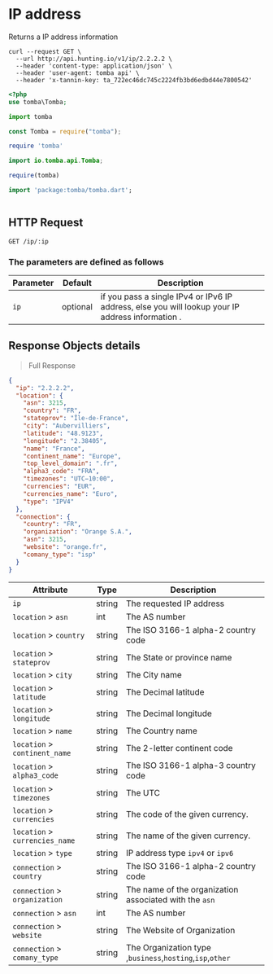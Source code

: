 # IP address

Returns a IP address information

```shell
curl --request GET \
  --url http://api.hunting.io/v1/ip/2.2.2.2 \
  --header 'content-type: application/json' \
  --header 'user-agent: tomba api' \
  --header 'x-tannin-key: ta_722ec46dc745c2224fb3bd6edbd44e7800542'
```

```php
<?php
use tomba\Tomba;

```

```python
import tomba

```

```javascript
const Tomba = require("tomba");

```

```ruby
require 'tomba'

```

```java
import io.tomba.api.Tomba;

```


```r
require(tomba)

```



```dart
import 'package:tomba/tomba.dart';

```

```powershell

```

## HTTP Request

`GET /ip/:ip`

### The parameters are defined as follows

| Parameter | Default  | Description                                                                                      |
| --------- | -------- | ------------------------------------------------------------------------------------------------ |
| `ip`      | optional | if you pass a single IPv4 or IPv6 IP address, else you will lookup your IP address information . |

## Response  Objects details

> Full Response

```json
{
  "ip": "2.2.2.2",
  "location": {
    "asn": 3215,
    "country": "FR",
    "stateprov": "Île-de-France",
    "city": "Aubervilliers",
    "latitude": "48.9123",
    "longitude": "2.38405",
    "name": "France",
    "continent_name": "Europe",
    "top_level_domain": ".fr",
    "alpha3_code": "FRA",
    "timezones": "UTC−10:00",
    "currencies": "EUR",
    "currencies_name": "Euro",
    "type": "IPV4"
  },
  "connection": {
    "country": "FR",
    "organization": "Orange S.A.",
    "asn": 3215,
    "website": "orange.fr",
    "comany_type": "isp"
  }
}
```

| Attribute                      | Type   | Description                                               |
| ------------------------------ | ------ | --------------------------------------------------------- |
| `ip`                           | string | The requested IP address                                  |
| `location` > `asn`             | int    | The AS number                                             |
| `location` > `country`         | string | The ISO 3166-1 alpha-2 country code                       |
| `location` > `stateprov`       | string | The State or province name                                |
| `location` > `city`            | string | The City name                                             |
| `location` > `latitude`        | string | The Decimal latitude                                      |
| `location` > `longitude`       | string | The Decimal longitude                                     |
| `location` > `name`            | string | The Country name                                          |
| `location` > `continent_name`  | string | The 2-letter continent code                               |
| `location` > `alpha3_code`     | string | The ISO 3166-1 alpha-3 country code                       |
| `location` > `timezones`       | string | The UTC                                                   |
| `location` > `currencies`      | string | The code of the given currency.                           |
| `location` > `currencies_name` | string | The name of the given currency.                           |
| `location` > `type`            | string | IP address type `ipv4` or `ipv6`                          |
| `connection` > `country`       | string | The ISO 3166-1 alpha-2 country code                       |
| `connection` > `organization`  | string | The name of the organization associated with the `asn`    |
| `connection` > `asn`           | int    | The AS number                                             |
| `connection` > `website`       | string | The Website of Organization                               |
| `connection` > `comany_type`   | string | The Organization type ,`business`,`hosting`,`isp`,`other` |
